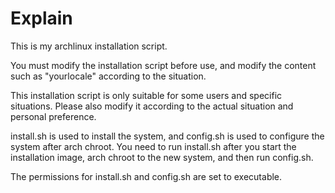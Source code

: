 # Explain

This is my archlinux installation script.

You must modify the installation script before use, and modify the content such as "yourlocale" according to the situation.

This installation script is only suitable for some users and specific situations. Please also modify it according to the actual situation and personal preference.

install.sh is used to install the system, and config.sh is used to configure the system after arch chroot. You need to run install.sh after you start the installation image, arch chroot to the new system, and then run config.sh.

The permissions for install.sh and config.sh are set to executable.
